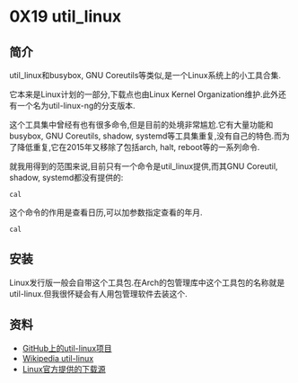 # 0X19 util_linux

## 简介

util_linux和busybox, GNU Coreutils等类似,是一个Linux系统上的小工具合集.

它本来是Linux计划的一部分,下载点也由Linux Kernel Organization维护.此外还有一个名为util-linux-ng的分支版本.

这个工具集中曾经有也有很多命令,但是目前的处境非常尴尬.它有大量功能和busybox, GNU Coreutils, shadow, systemd等工具集重复,没有自己的特色.而为了降低重复,它在2015年又移除了包括arch, halt, reboot等的一系列命令.

就我用得到的范围来说,目前只有一个命令是util_linux提供,而其GNU Coreutil, shadow, systemd都没有提供的:

```shell
cal
```

这个命令的作用是查看日历,可以加参数指定查看的年月.

```shell
cal
```

## 安装

Linux发行版一般会自带这个工具包.在Arch的包管理库中这个工具包的名称就是util-linux.但我很怀疑会有人用包管理软件去装这个.

## 资料

* [GitHub上的util-linux项目](https://github.com/karelzak/util-linux)
* [Wikipedia util-linux](https://en.wikipedia.org/wiki/Util-linux)
* [Linux官方提供的下载源](https://www.kernel.org/pub/linux/utils/util-linux/)